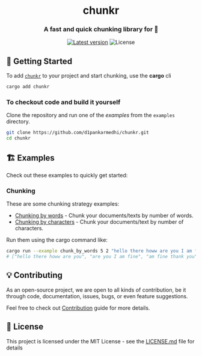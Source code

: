 <div align="center">
<h1>chunkr</h1>
<h3>A fast and quick chunking library for 🦀</h3>

[![Latest version](https://img.shields.io/crates/v/chunkr.svg)](https://crates.io/crates/chunkr)
![License](https://img.shields.io/crates/l/chunkr.svg)



</div>


## 🚀 Getting Started

To add [`chunkr`](https://crates.io/crates/chunkr) to your project and start chunking, use the **cargo** cli
```bash
cargo add chunkr
```

### To checkout code and build it yourself

Clone the repository and run one of the *examples* from the `examples` directory. 

```bash
git clone https://github.com/d1pankarmedhi/chunkr.git
cd chunkr
```

## 🏗️ Examples

Check out these examples to quickly get started:

### Chunking

These are some chunking strategy examples:

- [Chunking by words](/examples/chunk_by_words.rs) - Chunk your documents/texts by number of words. 
- [Chunking by characters](/examples/chunk_by_chars.rs) - Chunk your documents/text by number of characters.

Run them using the cargo command like:
```bash
cargo run --example chunk_by_words 5 2 "hello there howw are you I am fine thank you"
# ["hello there howw are you", "are you I am fine", "am fine thank you"]
```

## 💡 Contributing
As an open-source project, we are open to all kinds of contribution, be it through code, documentation, issues, bugs, or even feature suggestions. 

Feel free to check out [Contribution](/CONTRIBUTION.md) guide for more details.

## 📝 License

This project is licensed under the MIT License - see the [LICENSE.md](LICENSE.md) file for details

<!-- ### Loader

These are some document loader examples: -->


<!-- 
### Running the tests

Run the tests and check if there are any error or failed tests. 


### And coding style tests

Explain what these tests test and why

```
Give an example
```

## Deployment

Add additional notes about how to deploy this on a live system

## Built With

* [Dropwizard](http://www.dropwizard.io/1.0.2/docs/) - The web framework used
* [Maven](https://maven.apache.org/) - Dependency Management
* [ROME](https://rometools.github.io/rome/) - Used to generate RSS Feeds

## Contributing

Please read [CONTRIBUTING.md](https://gist.github.com/PurpleBooth/b24679402957c63ec426) for details on our code of conduct, and the process for submitting pull requests to us.

## Versioning

We use [SemVer](http://semver.org/) for versioning. For the versions available, see the [tags on this repository](https://github.com/your/project/tags). 

## Authors

* **Billie Thompson** - *Initial work* - [PurpleBooth](https://github.com/PurpleBooth)

See also the list of [contributors](https://github.com/your/project/contributors) who participated in this project.

## License

This project is licensed under the MIT License - see the [LICENSE.md](LICENSE.md) file for details

## Acknowledgments

* Hat tip to anyone whose code was used
* Inspiration
* etc -->
